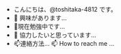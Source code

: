 - こんにちは、@toshitaka-4812 です。
- 👀 興味があります...
- 🌱現在勉強中です...
- 💞️ 協力したいと思っています...
- 📫連絡方法...
📫 How to reach me ...

<!---
toshitaka-4812/toshitaka-4812 is a ✨ special ✨ repository because its `README.md` (this file) appears on your GitHub profile.
You can click the Preview link to take a look at your changes.
--->
